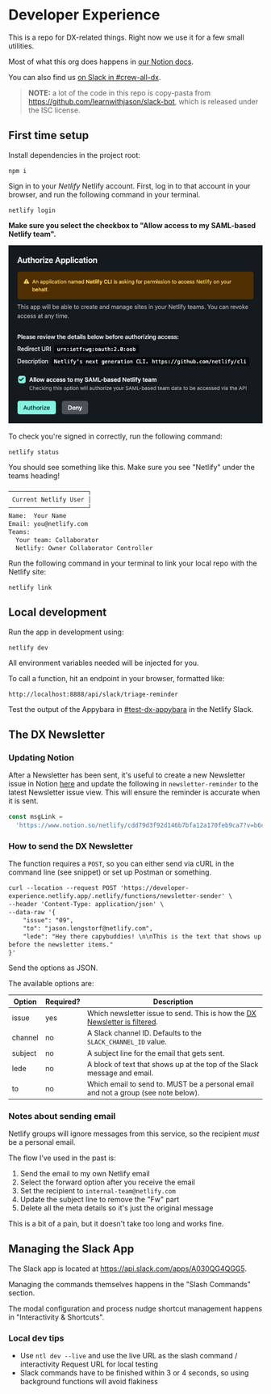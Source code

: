 # Developer Experience

This is a repo for DX-related things. Right now we use it for a few small utilities.

Most of what this org does happens in
[our Notion docs](https://www.notion.so/netlify/About-DX-Netlify-876ff549e02646b7b4d889e025ec7768).

You can also find us [on Slack in #crew-all-dx](https://netlify.slack.com/archives/CCC1HDWQY).

> **NOTE:** a lot of the code in this repo is copy-pasta from https://github.com/learnwithjason/slack-bot, which is
> released under the ISC license.

## First time setup

Install dependencies in the project root:

```
npm i
```

Sign in to your _Netlify_ Netlify account. First, log in to that account in your browser, and run the following command
in your terminal.

```
netlify login
```

**Make sure you select the checkbox to "Allow access to my SAML-based Netlify team".**

![Screenshot of the Netlify auth screen showing the SAML checkbox checked](netlify_login_screenshot.png)

To check you're signed in correctly, run the following command:

```
netlify status
```

You should see something like this. Make sure you see "Netlify" under the teams heading!

```
──────────────────────┐
 Current Netlify User │
──────────────────────┘
Name:  Your Name
Email: you@netlify.com
Teams:
  Your team: Collaborator
  Netlify: Owner Collaborator Controller
```

Run the following command in your terminal to link your local repo with the Netlify site:

```
netlify link
```

## Local development

Run the app in development using:

```
netlify dev
```

All environment variables needed will be injected for you.

To call a function, hit an endpoint in your browser, formatted like:

```
http://localhost:8888/api/slack/triage-reminder
```

Test the output of the Appybara in [#test-dx-appybara](https://app.slack.com/client/T02UKDKNA/C04C21ZNFEC) in the
Netlify Slack.

## The DX Newsletter

### Updating Notion

After a Newsletter has been sent, it's useful to create a new Newsletter issue in Notion [here](https://www.notion.so/netlify/cdd79d3f92d146b7bfa12a170feb9ca7?v=b6c1e67cd84d4df4af7e8b7d8b12ba25) and update the following in `newsletter-reminder` to the latest Newsletter issue view. This will ensure the reminder is accurate when it is sent.

```javascript
const msgLink =
  'https://www.notion.so/netlify/cdd79d3f92d146b7bfa12a170feb9ca7?v=b6c1e67cd84d4df4af7e8b7d8b12ba25';
```

### How to send the DX Newsletter

The function requires a `POST`, so you can either send via cURL in the command line (see snippet) or set up Postman or something.

```shell
curl --location --request POST 'https://developer-experience.netlify.app/.netlify/functions/newsletter-sender' \
--header 'Content-Type: application/json' \
--data-raw '{
    "issue": "09",
    "to": "jason.lengstorf@netlify.com",
    "lede": "Hey there capybuddies! \n\nThis is the text that shows up before the newsletter items."
}'
```

Send the options as JSON.

The available options are:

Option | Required? | Description
------ | --------- | -----------
issue  | yes       | Which newsletter issue to send. This is how the [DX Newsletter is filtered](https://www.notion.so/netlify/cdd79d3f92d146b7bfa12a170feb9ca7?v=33433890fa6c43fabbf2273677f688c8).
channel | no       | A Slack channel ID. Defaults to the `SLACK_CHANNEL_ID` value.
subject | no       | A subject line for the email that gets sent.
lede    | no       | A block of text that shows up at the top of the Slack message and email.
to      | no       | Which email to send to. MUST be a personal email and not a group (see note below).

### Notes about sending email

Netlify groups will ignore messages from this service, so the recipient _must_ be a personal email.

The flow I’ve used in the past is:

1. Send the email to my own Netlify email
2. Select the forward option after you receive the email
3. Set the recipient to `internal-team@netlify.com`
4. Update the subject line to remove the "Fw" part
5. Delete all the meta details so it's just the original message

This is a bit of a pain, but it doesn't take too long and works fine.

## Managing the Slack App

The Slack app is located at https://api.slack.com/apps/A030QG4QGG5.

Managing the commands themselves happens in the "Slash Commands" section.

The modal configuration and process nudge shortcut management happens in "Interactivity & Shortcuts".

### Local dev tips

- Use `ntl dev --live` and use the live URL as the slash command / interactivity Request URL for local testing
- Slack commands have to be finished within 3 or 4 seconds, so using background functions will avoid flakiness
